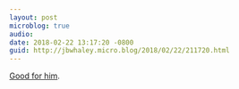 ```yaml
---
layout: post
microblog: true
audio: 
date: 2018-02-22 13:17:20 -0800
guid: http://jbwhaley.micro.blog/2018/02/22/211720.html
---
```

[Good for him](https://arstechnica.com/tech-policy/2018/02/rancher-finds-creepy-and-un-american-spy-cam-tied-to-his-tree-sues-feds).

